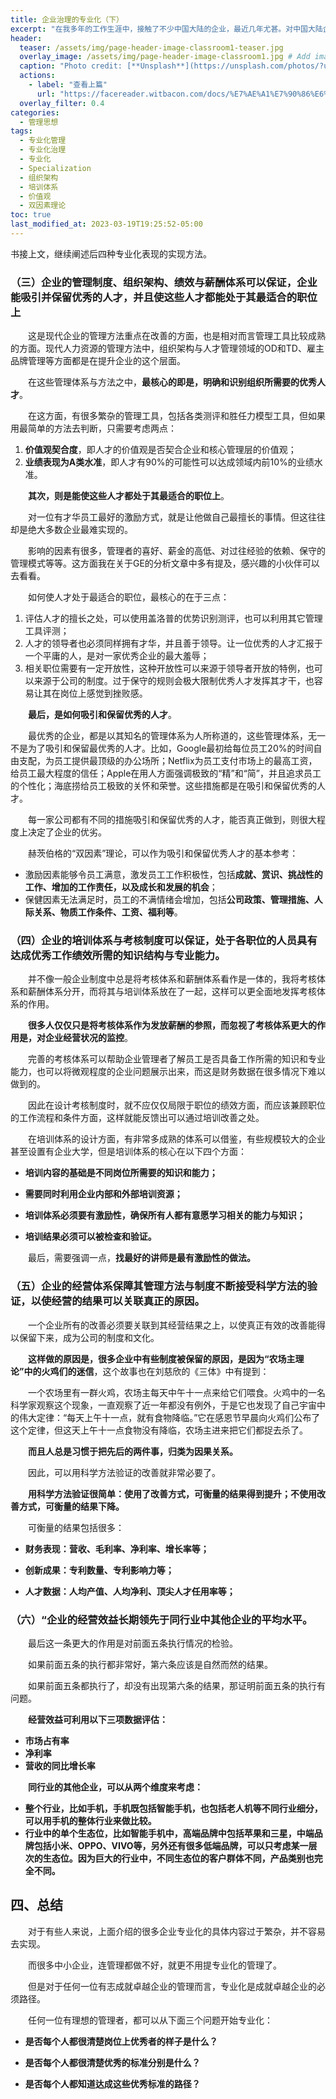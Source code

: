 ```yaml
---
title: 企业治理的专业化（下）
excerpt: "在我多年的工作生涯中，接触了不少中国大陆的企业，最近几年尤甚。对中国大陆企业的管理进步，我有深刻的感受，但专业化治理对很多大陆企业而言，仍然非常遥远。"
header:
  teaser: /assets/img/page-header-image-classroom1-teaser.jpg
  overlay_image: /assets/img/page-header-image-classroom1.jpg # Add image post (optional)
  caption: "Photo credit: [**Unsplash**](https://unsplash.com/photos/?utm_source=unsplash&utm_medium=referral&utm_content=creditCopyText)"
  actions:
    - label: "查看上篇"
      url: "https://facereader.witbacon.com/docs/%E7%AE%A1%E7%90%86%E6%80%9D%E6%83%B3/management-specialization(1)/"
  overlay_filter: 0.4
categories:
  - 管理思想
tags: 
  - 专业化管理
  - 专业化治理
  - 专业化
  - Specialization
  - 组织架构
  - 培训体系
  - 价值观
  - 双因素理论
toc: true
last_modified_at: 2023-03-19T19:25:52-05:00
---
```

书接上文，继续阐述后四种专业化表现的实现方法。

### （三）企业的管理制度、组织架构、绩效与薪酬体系可以保证，企业能吸引并保留优秀的人才，并且使这些人才都能处于其最适合的职位上

&emsp;&emsp;这是现代企业的管理方法重点在改善的方面，也是相对而言管理工具比较成熟的方面。现代人力资源的管理方法中，组织架构与人才管理领域的OD和TD、雇主品牌管理等方面都是在提升企业的这个层面。

&emsp;&emsp;在这些管理体系与方法之中，**最核心的即是，明确和识别组织所需要的优秀人才**。

&emsp;&emsp;在这方面，有很多繁杂的管理工具，包括各类测评和胜任力模型工具，但如果用最简单的方法去判断，只需要考虑两点：

1. **价值观契合度**，即人才的价值观是否契合企业和核心管理层的价值观；
2. **业绩表现为A类水准**，即人才有90%的可能性可以达成领域内前10%的业绩水准。

&emsp;&emsp;**其次，则是能使这些人才都处于其最适合的职位上**。

&emsp;&emsp;对一位有才华员工最好的激励方式，就是让他做自己最擅长的事情。但这往往却是绝大多数企业最难实现的。

&emsp;&emsp;影响的因素有很多，管理者的喜好、薪金的高低、对过往经验的依赖、保守的管理模式等等。这方面我在关于GE的分析文章中多有提及，感兴趣的小伙伴可以去看看。

&emsp;&emsp;如何使人才处于最适合的职位，最核心的在于三点：

1. 评估人才的擅长之处，可以使用盖洛普的优势识别测评，也可以利用其它管理工具评测；
2. 人才的领导者也必须同样拥有才华，并且善于领导。让一位优秀的人才汇报于一个平庸的人，是对一家优秀企业的最大羞辱；
3. 相关职位需要有一定开放性，这种开放性可以来源于领导者开放的特例，也可以来源于公司的制度。过于保守的规则会极大限制优秀人才发挥其才干，也容易让其在岗位上感觉到挫败感。

&emsp;&emsp;**最后，是如何吸引和保留优秀的人才**。

&emsp;&emsp;最优秀的企业，都是以其知名的管理体系为人所称道的，这些管理体系，无一不是为了吸引和保留最优秀的人才。比如，Google最初给每位员工20%的时间自由支配，为员工提供最顶级的办公场所；Netflix为员工支付市场上的最高工资，给员工最大程度的信任；Apple在用人方面强调极致的“精”和“简”，并且追求员工的个性化；海底捞给员工极致的关怀和荣誉。这些措施都是在吸引和保留优秀的人才。

&emsp;&emsp;每一家公司都有不同的措施吸引和保留优秀的人才，能否真正做到，则很大程度上决定了企业的优劣。

&emsp;&emsp;赫茨伯格的“双因素”理论，可以作为吸引和保留优秀人才的基本参考：

- 激励因素能够令员工满意，激发员工工作积极性，包括**成就、赏识、挑战性的工作、增加的工作责任，以及成长和发展的机会**；
- 保健因素无法满足时，员工的不满情绪会增加，包括**公司政策、管理措施、人际关系、物质工作条件、工资、福利等**。



### （四）企业的培训体系与考核制度可以保证，处于各职位的人员具有达成优秀工作绩效所需的知识结构与专业能力。

&emsp;&emsp;并不像一般企业制度中总是将考核体系和薪酬体系看作是一体的，我将考核体系和薪酬体系分开，而将其与培训体系放在了一起，这样可以更全面地发挥考核体系的作用。

&emsp;&emsp;**很多人仅仅只是将考核体系作为发放薪酬的参照，而忽视了考核体系更大的作用是，对企业经营状况的监控**。

&emsp;&emsp;完善的考核体系可以帮助企业管理者了解员工是否具备工作所需的知识和专业能力，也可以将微观程度的企业问题展示出来，而这是财务数据在很多情况下难以做到的。

&emsp;&emsp;因此在设计考核制度时，就不应仅仅局限于职位的绩效方面，而应该兼顾职位的工作流程和条件方面，这样就能反馈出可以通过培训改善之处。

&emsp;&emsp;在培训体系的设计方面，有非常多成熟的体系可以借鉴，有些规模较大的企业甚至设置有企业大学，但是培训体系的核心在以下四个方面：

- **培训内容的基础是不同岗位所需要的知识和能力；**
- **需要同时利用企业内部和外部培训资源；**

- **培训体系必须要有激励性，确保所有人都有意愿学习相关的能力与知识；**
- **培训结果必须可以被检查和验证。**

&emsp;&emsp;最后，需要强调一点，**找最好的讲师是最有激励性的做法。**



### （五）企业的经营体系保障其管理方法与制度不断接受科学方法的验证，以使经营的结果可以关联真正的原因。

&emsp;&emsp;一个企业所有的改善必须要关联到其经营结果之上，以使真正有效的改善能得以保留下来，成为公司的制度和文化。

&emsp;&emsp;**这样做的原因是，很多企业中有些制度被保留的原因，是因为“农场主理论”中的火鸡们的迷信**，这个故事也在刘慈欣的《三体》中有提到：

&emsp;&emsp;一个农场里有一群火鸡，农场主每天中午十一点来给它们喂食。火鸡中的一名科学家观察这个现象，一直观察了近一年都没有例外，于是它也发现了自己宇宙中的伟大定律：“每天上午十一点，就有食物降临。”它在感恩节早晨向火鸡们公布了这个定律，但这天上午十一点食物没有降临，农场主进来把它们都捉去杀了。

&emsp;&emsp;**而且人总是习惯于把先后的两件事，归类为因果关系。**

&emsp;&emsp;因此，可以用科学方法验证的改善就非常必要了。

&emsp;&emsp;**用科学方法验证很简单：使用了改善方式，可衡量的结果得到提升；不使用改善方式，可衡量的结果下降。**

&emsp;&emsp;可衡量的结果包括很多：

- **财务表现：营收、毛利率、净利率、增长率等；**

- **创新成果：专利数量、专利影响力等；**

- **人才数据：人均产值、人均净利、顶尖人才任用率等；**



### （六）“企业的经营效益长期领先于同行业中其他企业的平均水平。

&emsp;&emsp;最后这一条更大的作用是对前面五条执行情况的检验。

&emsp;&emsp;如果前面五条的执行都非常好，第六条应该是自然而然的结果。

&emsp;&emsp;如果前面五条都执行了，却没有出现第六条的结果，那证明前面五条的执行有问题。

&emsp;&emsp;**经营效益可利用以下三项数据评估：**

- **市场占有率**
- **净利率**
- **营收的同比增长率**

&emsp;&emsp;**同行业的其他企业，可以从两个维度来考虑：**

- **整个行业，比如手机，手机既包括智能手机，也包括老人机等不同行业细分，可以用手机的整体行业来做比较。**
- **行业中的单个生态位，比如智能手机中，高端品牌中包括苹果和三星，中端品牌包括小米、OPPO、VIVO等，另外还有很多低端品牌，可以只考虑某一层次的生态位。因为巨大的行业中，不同生态位的客户群体不同，产品类别也完全不同。**



## 四、总结

&emsp;&emsp;对于有些人来说，上面介绍的很多企业专业化的具体内容过于繁杂，并不容易去实现。

&emsp;&emsp;而很多中小企业，连管理都做不好，就更不用提专业化的管理了。

&emsp;&emsp;但是对于任何一位有志成就卓越企业的管理而言，专业化是成就卓越企业的必须路径。

&emsp;&emsp;任何一位有理想的管理者，都可以从下面三个问题开始专业化：

- **是否每个人都很清楚岗位上优秀者的样子是什么？**

- **是否每个人都很清楚优秀的标准分别是什么？**

- **是否每个人都知道达成这些优秀标准的路径？**









